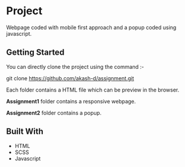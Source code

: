 # Project

Webpage coded with mobile first approach and a popup coded using javascript.

## Getting Started

You can directly clone the project using the command :-

git clone https://github.com/akash-d/assignment.git

Each folder contains a HTML file which can be preview in the browser.

**Assignment1** folder contains a responsive webpage.

**Assignment2** folder contains a popup.

## Built With

* HTML
* SCSS
* Javascript






